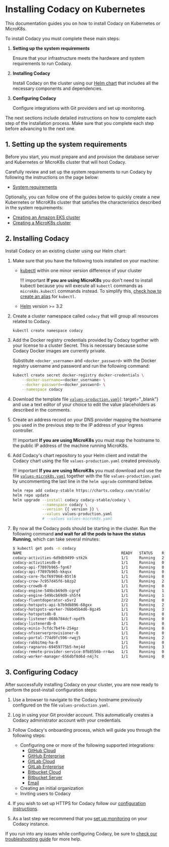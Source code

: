# Installing Codacy on Kubernetes

This documentation guides you on how to install Codacy on Kubernetes or MicroK8s.

To install Codacy you must complete these main steps:

1.  **Setting up the system requirements**

    Ensure that your infrastructure meets the hardware and system requirements to run Codacy.

2.  **Installing Codacy**

    Install Codacy on the cluster using our [Helm chart](https://github.com/codacy/chart/) that includes all the necessary components and dependencies.

3.  **Configuring Codacy**

    Configure integrations with Git providers and set up monitoring.

The next sections include detailed instructions on how to complete each step of the installation process. Make sure that you complete each step before advancing to the next one.

## 1. Setting up the system requirements

Before you start, you must prepare and and provision the database server and Kubernetes or MicroK8s cluster that will host Codacy.

Carefully review and set up the system requirements to run Codacy by following the instructions on the page below:

-   [System requirements](requirements.md)

Optionally, you can follow one of the guides below to quickly create a new Kubernetes or MicroK8s cluster that satisfies the characteristics described in the system requirements:

-   [Creating an Amazon EKS cluster](infrastructure/eks-quickstart.md)
-   [Creating a MicroK8s cluster](infrastructure/microk8s-quickstart.md)

## 2. Installing Codacy

Install Codacy on an existing cluster using our Helm chart:

1.  Make sure that you have the following tools installed on your machine:

    -   [kubectl](https://kubernetes.io/docs/tasks/tools/install-kubectl/) within one minor version difference of your cluster

        !!! important
            **If you are using MicroK8s** you don't need to install kubectl because you will execute all `kubectl` commands as `microk8s.kubectl` commands instead. To simplify this, [check how to create an alias](infrastructure/microk8s-quickstart.md#notes-on-installing-codacy) for `kubectl`.

    -   [Helm](https://helm.sh/docs/intro/install/) version >= 3.2

2.  Create a cluster namespace called `codacy` that will group all resources related to Codacy.

    ```bash
    kubectl create namespace codacy
    ```

3.  Add the Docker registry credentials provided by Codacy together with your license to a cluster Secret. This is necessary because some Codacy Docker images are currently private.

    Substitute `<docker_username>` and `<docker_password>` with the Docker registry username and password and run the following command:

    ```bash
    kubectl create secret docker-registry docker-credentials \
        --docker-username=<docker_username> \
        --docker-password=<docker_password> \
        --namespace codacy
    ```

4.  Download the template file [`values-production.yaml`](./values-files/values-production.yaml){: target="_blank"} and use a text editor of your choice to edit the value placeholders as described in the comments.

5.  Create an address record on your DNS provider mapping the hostname you used in the previous step to the IP address of your Ingress controller.

    !!! important
        **If you are using MicroK8s** you must map the hostname to the public IP address of the machine running MicroK8s.

6.  <span id="helm-upgrade">Add Codacy's chart repository to your Helm client and install the Codacy chart using the file `values-production.yaml` created previously.</span>

    !!! important
        **If you are using MicroK8s** you must download and use the file [`values-microk8s.yaml`](./values-files/values-microk8s.yaml) together with the file `values-production.yaml` by uncommenting the last line in the `helm upgrade` command below.

    ```bash
    helm repo add codacy-stable https://charts.codacy.com/stable/
    helm repo update
    helm upgrade --install codacy codacy-stable/codacy \
                 --namespace codacy \
                 --version {{ version }} \
                 --values values-production.yaml
                 # --values values-microk8s.yaml
    ```

7.  By now all the Codacy pods should be starting in the cluster. Run the following command **and wait for all the pods to have the status Running**, which can take several minutes:

    ```bash
    $ kubectl get pods -n codacy
    NAME                                            READY   STATUS    RESTARTS   AGE
    codacy-activities-6d9db9499-stk2k               1/1     Running   2          8m57s
    codacy-activitiesdb-0                           1/1     Running   0          8m57s
    codacy-api-f7897b965-fgn67                      1/1     Running   0          8m57s
    codacy-api-f7897b965-kkqsx                      1/1     Running   0          8m57s
    codacy-core-7bcf697968-85tl6                    1/1     Running   0          8m57s
    codacy-crow-7c957d45f6-b8zp2                    1/1     Running   2          8m57s
    codacy-crowdb-0                                 1/1     Running   0          8m57s
    codacy-engine-549bcb69d9-cgrqf                  1/1     Running   1          8m57s
    codacy-engine-549bcb69d9-sh5f4                  1/1     Running   1          8m57s
    codacy-fluentdoperator-x5vr2                    2/2     Running   0          8m57s
    codacy-hotspots-api-b7b9db896-68gxx             1/1     Running   2          8m57s
    codacy-hotspots-worker-76bb45b4d6-8gz45         1/1     Running   3          8m57s
    codacy-hotspotsdb-0                             1/1     Running   0          8m57s
    codacy-listener-868b784dcf-npdfh                1/1     Running   0          8m57s
    codacy-listenerdb-0                             1/1     Running   0          8m57s
    codacy-minio-7cfdc7b4f4-254gz                   1/1     Running   0          8m57s
    codacy-nfsserverprovisioner-0                   1/1     Running   0          8m57s
    codacy-portal-774d9fc596-rwqj5                  1/1     Running   2          8m56s
    codacy-rabbitmq-ha-0                            1/1     Running   0          8m57s
    codacy-ragnaros-69459775b5-hmj4d                1/1     Running   3          8m57s
    codacy-remote-provider-service-8fb8556b-rr4ws   1/1     Running   0          8m56s
    codacy-worker-manager-656dbf8d6d-n4j7c          1/1     Running   0          8m57s
    ```

## 3. Configuring Codacy

After successfully installing Codacy on your cluster, you are now ready to perform the post-install configuration steps:

1.  Use a browser to navigate to the Codacy hostname previously configured on the file `values-production.yaml`.

2.  Log in using your Git provider account. This automatically creates a Codacy administrator account with your credentials.

3.  Follow Codacy's onboarding process, which will guide you through the following steps:

    -   Configuring one or more of the following supported integrations:
        -   [GitHub Cloud](configuration/integrations/github-cloud.md)
        -   [GitHub Enterprise](configuration/integrations/github-enterprise.md)
        -   [GitLab Cloud](configuration/integrations/gitlab-cloud.md)
        -   [GitLab Enterprise](configuration/integrations/gitlab-enterprise.md)
        -   [Bitbucket Cloud](configuration/integrations/bitbucket-cloud.md)
        -   [Bitbucket Server](configuration/integrations/bitbucket-server.md)
        -   [Email](configuration/integrations/email.md)
    -   Creating an initial organization
    -   Inviting users to Codacy

4.  If you wish to set up HTTPS for Codacy follow our [configuration instructions](configuration/tls-ingress.md).

5.  As a last step we recommend that you [set up monitoring](configuration/monitoring.md) on your Codacy instance.

If you run into any issues while configuring Codacy, be sure to [check our troubleshooting guide](troubleshoot/troubleshoot.md) for more help.
